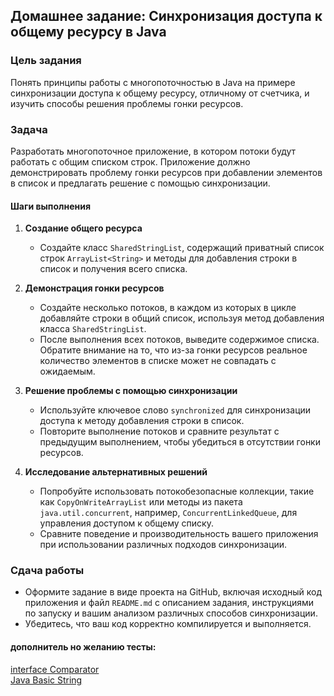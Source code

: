 ## Домашнее задание: Синхронизация доступа к общему ресурсу в Java

### Цель задания

Понять принципы работы с многопоточностью в Java на примере синхронизации доступа к общему ресурсу, отличному от
счетчика, и изучить способы решения проблемы гонки ресурсов.

### Задача

Разработать многопоточное приложение, в котором потоки будут работать с общим списком строк. Приложение должно
демонстрировать проблему гонки ресурсов при добавлении элементов в список и предлагать решение с помощью синхронизации.

#### Шаги выполнения

1. **Создание общего ресурса**
    - Создайте класс `SharedStringList`, содержащий приватный список строк `ArrayList<String>` и методы для добавления
      строки в список и получения всего списка.

2. **Демонстрация гонки ресурсов**
    - Создайте несколько потоков, в каждом из которых в цикле добавляйте строки в общий список, используя метод
      добавления класса `SharedStringList`.
    - После выполнения всех потоков, выведите содержимое списка. Обратите внимание на то, что из-за гонки ресурсов
      реальное количество элементов в списке может не совпадать с ожидаемым.

3. **Решение проблемы с помощью синхронизации**
    - Используйте ключевое слово `synchronized` для синхронизации доступа к методу добавления строки в список.
    - Повторите выполнение потоков и сравните результат с предыдущим выполнением, чтобы убедиться в отсутствии гонки
      ресурсов.

4. **Исследование альтернативных решений**
    - Попробуйте использовать потокобезопасные коллекции, такие как `CopyOnWriteArrayList` или методы из
      пакета `java.util.concurrent`, например, `ConcurrentLinkedQueue`, для управления доступом к общему списку.
    - Сравните поведение и производительность вашего приложения при использовании различных подходов синхронизации.


### Сдача работы

- Оформите задание в виде проекта на GitHub, включая исходный код приложения и файл `README.md` с описанием задания,
  инструкциями по запуску и вашим анализом различных способов синхронизации.
- Убедитесь, что ваш код корректно компилируется и выполняется.



#### дополнитель но желанию тесты:

[interface Comparator](https://docs.google.com/forms/d/e/1FAIpQLSfBC9mkgcuhA4p37IN8YMROrb6qlIYyYajs1ziEljFZYbzP6Q/viewform?usp=sf_link)  
[Java Basic String](https://docs.google.com/forms/d/e/1FAIpQLScS1CiRwejnOSjF8EI9fvqpbwLPJVmSvyqqjE_KuPWzXxOOtQ/viewform?usp=sf_link)
